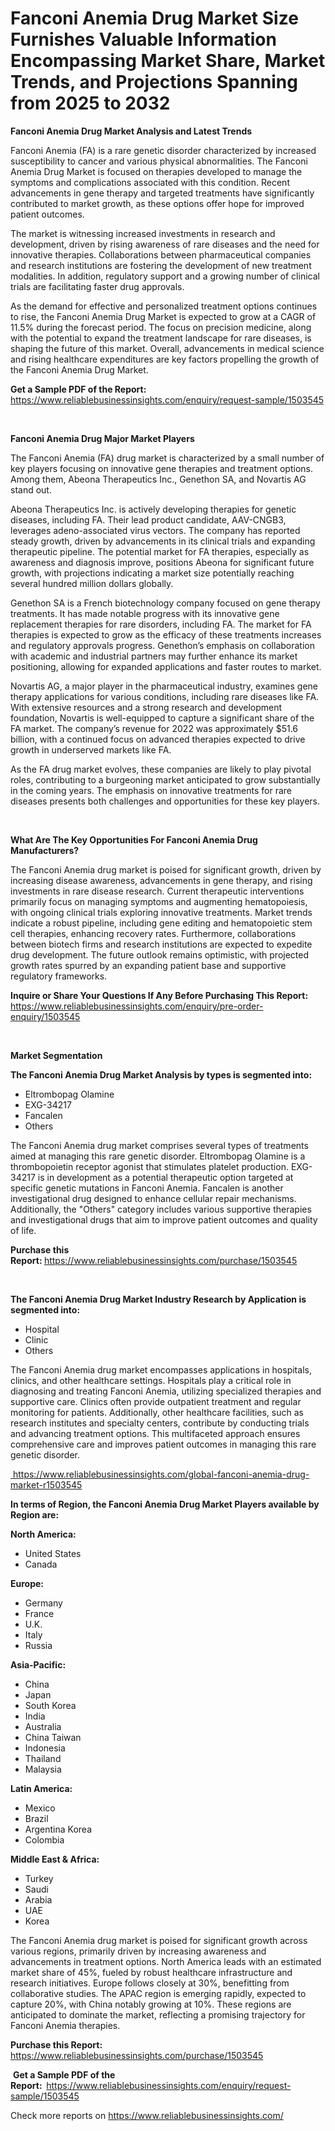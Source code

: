 <p><h1>Fanconi Anemia Drug Market Size Furnishes Valuable Information Encompassing Market Share, Market Trends, and Projections Spanning from 2025 to 2032</h1></p><p><strong>Fanconi Anemia Drug Market Analysis and Latest Trends</strong></p>
<p><p>Fanconi Anemia (FA) is a rare genetic disorder characterized by increased susceptibility to cancer and various physical abnormalities. The Fanconi Anemia Drug Market is focused on therapies developed to manage the symptoms and complications associated with this condition. Recent advancements in gene therapy and targeted treatments have significantly contributed to market growth, as these options offer hope for improved patient outcomes.</p><p>The market is witnessing increased investments in research and development, driven by rising awareness of rare diseases and the need for innovative therapies. Collaborations between pharmaceutical companies and research institutions are fostering the development of new treatment modalities. In addition, regulatory support and a growing number of clinical trials are facilitating faster drug approvals.</p><p>As the demand for effective and personalized treatment options continues to rise, the Fanconi Anemia Drug Market is expected to grow at a CAGR of 11.5% during the forecast period. The focus on precision medicine, along with the potential to expand the treatment landscape for rare diseases, is shaping the future of this market. Overall, advancements in medical science and rising healthcare expenditures are key factors propelling the growth of the Fanconi Anemia Drug Market.</p></p>
<p><strong>Get a Sample PDF of the Report:&nbsp;</strong> <a href="https://www.reliablebusinessinsights.com/enquiry/request-sample/1503545?utm_campaign=3256&utm_medium=2&utm_source=Github&utm_content=ia&utm_term=23032025&utm_id=fanconi-anemia-drug">https://www.reliablebusinessinsights.com/enquiry/request-sample/1503545</a></p>
<p>&nbsp;</p>
<p><strong>Fanconi Anemia Drug Major Market Players</strong></p>
<p><p>The Fanconi Anemia (FA) drug market is characterized by a small number of key players focusing on innovative gene therapies and treatment options. Among them, Abeona Therapeutics Inc., Genethon SA, and Novartis AG stand out.</p><p>Abeona Therapeutics Inc. is actively developing therapies for genetic diseases, including FA. Their lead product candidate, AAV-CNGB3, leverages adeno-associated virus vectors. The company has reported steady growth, driven by advancements in its clinical trials and expanding therapeutic pipeline. The potential market for FA therapies, especially as awareness and diagnosis improve, positions Abeona for significant future growth, with projections indicating a market size potentially reaching several hundred million dollars globally.</p><p>Genethon SA is a French biotechnology company focused on gene therapy treatments. It has made notable progress with its innovative gene replacement therapies for rare disorders, including FA. The market for FA therapies is expected to grow as the efficacy of these treatments increases and regulatory approvals progress. Genethon’s emphasis on collaboration with academic and industrial partners may further enhance its market positioning, allowing for expanded applications and faster routes to market.</p><p>Novartis AG, a major player in the pharmaceutical industry, examines gene therapy applications for various conditions, including rare diseases like FA. With extensive resources and a strong research and development foundation, Novartis is well-equipped to capture a significant share of the FA market. The company’s revenue for 2022 was approximately $51.6 billion, with a continued focus on advanced therapies expected to drive growth in underserved markets like FA.</p><p>As the FA drug market evolves, these companies are likely to play pivotal roles, contributing to a burgeoning market anticipated to grow substantially in the coming years. The emphasis on innovative treatments for rare diseases presents both challenges and opportunities for these key players.</p></p>
<p>&nbsp;</p>
<p><strong>What Are The Key Opportunities For Fanconi Anemia Drug Manufacturers?</strong></p>
<p><p>The Fanconi Anemia drug market is poised for significant growth, driven by increasing disease awareness, advancements in gene therapy, and rising investments in rare disease research. Current therapeutic interventions primarily focus on managing symptoms and augmenting hematopoiesis, with ongoing clinical trials exploring innovative treatments. Market trends indicate a robust pipeline, including gene editing and hematopoietic stem cell therapies, enhancing recovery rates. Furthermore, collaborations between biotech firms and research institutions are expected to expedite drug development. The future outlook remains optimistic, with projected growth rates spurred by an expanding patient base and supportive regulatory frameworks.</p></p>
<p><strong>Inquire or Share Your Questions If Any Before Purchasing This Report:</strong> <a href="https://www.reliablebusinessinsights.com/enquiry/pre-order-enquiry/1503545?utm_campaign=3256&utm_medium=2&utm_source=Github&utm_content=ia&utm_term=23032025&utm_id=fanconi-anemia-drug">https://www.reliablebusinessinsights.com/enquiry/pre-order-enquiry/1503545</a></p>
<p>&nbsp;</p>
<p><strong>Market Segmentation</strong></p>
<p><strong>The Fanconi Anemia Drug Market Analysis by types is segmented into:</strong></p>
<p><ul><li>Eltrombopag Olamine</li><li>EXG-34217</li><li>Fancalen</li><li>Others</li></ul></p>
<p><p>The Fanconi Anemia drug market comprises several types of treatments aimed at managing this rare genetic disorder. Eltrombopag Olamine is a thrombopoietin receptor agonist that stimulates platelet production. EXG-34217 is in development as a potential therapeutic option targeted at specific genetic mutations in Fanconi Anemia. Fancalen is another investigational drug designed to enhance cellular repair mechanisms. Additionally, the "Others" category includes various supportive therapies and investigational drugs that aim to improve patient outcomes and quality of life.</p></p>
<p><strong>Purchase this Report:&nbsp;</strong><a href="https://www.reliablebusinessinsights.com/purchase/1503545?utm_campaign=3256&utm_medium=2&utm_source=Github&utm_content=ia&utm_term=23032025&utm_id=fanconi-anemia-drug">https://www.reliablebusinessinsights.com/purchase/1503545</a></p>
<p>&nbsp;</p>
<p><strong>The Fanconi Anemia Drug Market Industry Research by Application is segmented into:</strong></p>
<p><ul><li>Hospital</li><li>Clinic</li><li>Others</li></ul></p>
<p><p>The Fanconi Anemia drug market encompasses applications in hospitals, clinics, and other healthcare settings. Hospitals play a critical role in diagnosing and treating Fanconi Anemia, utilizing specialized therapies and supportive care. Clinics often provide outpatient treatment and regular monitoring for patients. Additionally, other healthcare facilities, such as research institutes and specialty centers, contribute by conducting trials and advancing treatment options. This multifaceted approach ensures comprehensive care and improves patient outcomes in managing this rare genetic disorder.</p></p>
<p><a href="https://www.reliablebusinessinsights.com/global-fanconi-anemia-drug-market-r1503545?utm_campaign=3256&utm_medium=2&utm_source=Github&utm_content=ia&utm_term=23032025&utm_id=fanconi-anemia-drug">&nbsp;https://www.reliablebusinessinsights.com/global-fanconi-anemia-drug-market-r1503545</a></p>
<p><strong>In terms of Region, the Fanconi Anemia Drug Market Players available by Region are:</strong></p>
<p>
    <p> <strong> North America: </strong>
        <ul>
            <li>United States</li>
            <li>Canada</li>
        </ul>
        </p> 
    <p> <strong> Europe: </strong>
        <ul>
            <li>Germany</li>
            <li>France</li>
            <li>U.K.</li>
            <li>Italy</li>
            <li>Russia</li>
        </ul>
        </p> 
    <p> <strong> Asia-Pacific: </strong>
        <ul>
            <li>China</li>
            <li>Japan</li>
            <li>South Korea</li>
            <li>India</li>
            <li>Australia</li>
            <li>China Taiwan</li>
            <li>Indonesia</li>
            <li>Thailand</li>
            <li>Malaysia</li>
        </ul>
        </p> 
    <p> <strong> Latin America: </strong>
        <ul>
            <li>Mexico</li>
            <li>Brazil</li>
            <li>Argentina Korea</li>
            <li>Colombia</li>
        </ul>
        </p> 
    <p> <strong> Middle East & Africa: </strong>
        <ul>
            <li>Turkey</li>
            <li>Saudi</li>
            <li>Arabia</li>
            <li>UAE</li>
            <li>Korea</li>
        </ul>
    </p>
    </p>
<p><p>The Fanconi Anemia drug market is poised for significant growth across various regions, primarily driven by increasing awareness and advancements in treatment options. North America leads with an estimated market share of 45%, fueled by robust healthcare infrastructure and research initiatives. Europe follows closely at 30%, benefitting from collaborative studies. The APAC region is emerging rapidly, expected to capture 20%, with China notably growing at 10%. These regions are anticipated to dominate the market, reflecting a promising trajectory for Fanconi Anemia therapies.</p></p>
<p><strong>Purchase this Report: </strong><a href="https://www.reliablebusinessinsights.com/purchase/1503545?utm_campaign=3256&utm_medium=2&utm_source=Github&utm_content=ia&utm_term=23032025&utm_id=fanconi-anemia-drug">https://www.reliablebusinessinsights.com/purchase/1503545</a></p>
<p>&nbsp;<strong>Get a Sample PDF of the Report:&nbsp;&nbsp;</strong><a href="https://www.reliablebusinessinsights.com/enquiry/request-sample/1503545?utm_campaign=3256&utm_medium=2&utm_source=Github&utm_content=ia&utm_term=23032025&utm_id=fanconi-anemia-drug">https://www.reliablebusinessinsights.com/enquiry/request-sample/1503545</a></p>
<p><strong></strong></p>
<p>Check more reports on <a href="https://www.reliablebusinessinsights.com/?utm_campaign=3256&utm_medium=2&utm_source=Github&utm_content=ia&utm_term=23032025&utm_id=fanconi-anemia-drug">https://www.reliablebusinessinsights.com/</a></p>